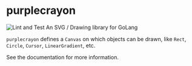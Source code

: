# purplecrayon
![Lint and Test](https://github.com/jordan-bonecutter/purplecrayon/workflows/Main/badge.svg)
An SVG / Drawing library for GoLang

`purplecrayon` defines a `Canvas` on which objects can be drawn, like `Rect`, `Circle`, `Cursor`, `LinearGradient`, etc.

See the documentation for more information.
